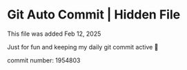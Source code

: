 # Git Auto Commit | Hidden File

This file was added Feb 12, 2025

Just for fun and keeping my daily git commit active 🤪

commit number: 1954803
